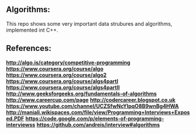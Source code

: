 ## Algorithms:
This repo shows some very important data strubures and algorithms, implemented int C++.

## References:
**http://algo.is/category/competitive-programming**
**https://www.coursera.org/course/algo**
**https://www.coursera.org/course/algo2**
**https://www.coursera.org/course/algs4partI**
**https://www.coursera.org/course/algs4partII**
**http://www.geeksforgeeks.org/fundamentals-of-algorithms**
**http://www.careercup.com/page**
**http://codercareer.blogspot.co.uk**
**https://www.youtube.com/channel/UCZSfwNcYIpqO8B9wnBg4HWA**
**http://maniali.wikispaces.com/file/view/Programming+Interviews+Exposed.PDF**
**https://code.google.com/p/elements-of-programming-interviewss**
**https://github.com/andreis/interview#algorithms**
